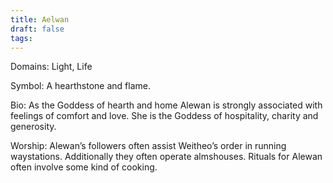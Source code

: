 ```yaml
---
title: Aelwan
draft: false
tags:
---
```

 
Domains: Light, Life

Symbol: A hearthstone and flame.

Bio: As the Goddess of hearth and home Alewan is strongly associated with feelings of comfort and love. She is the Goddess of hospitality, charity and generosity. 

Worship: Alewan’s followers often assist Weitheo’s order in running waystations. Additionally they often operate almshouses. Rituals for Alewan often involve some kind of cooking.